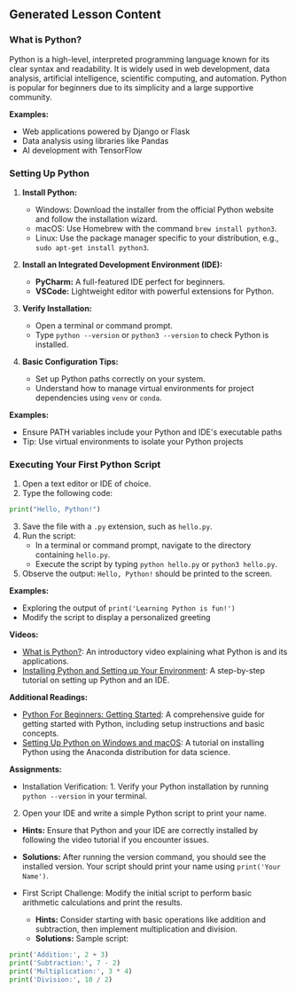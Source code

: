 

## Generated Lesson Content

### What is Python?

Python is a high-level, interpreted programming language known for its clear syntax and readability. It is widely used in web development, data analysis, artificial intelligence, scientific computing, and automation. Python is popular for beginners due to its simplicity and a large supportive community.

**Examples:**
- Web applications powered by Django or Flask
- Data analysis using libraries like Pandas
- AI development with TensorFlow

### Setting Up Python

1. **Install Python:**
   - Windows: Download the installer from the official Python website and follow the installation wizard.
   - macOS: Use Homebrew with the command `brew install python3`.
   - Linux: Use the package manager specific to your distribution, e.g., `sudo apt-get install python3`.

2. **Install an Integrated Development Environment (IDE):**
   - **PyCharm:** A full-featured IDE perfect for beginners.
   - **VSCode:** Lightweight editor with powerful extensions for Python.

3. **Verify Installation:**
   - Open a terminal or command prompt.
   - Type `python --version` or `python3 --version` to check Python is installed.

4. **Basic Configuration Tips:**
   - Set up Python paths correctly on your system.
   - Understand how to manage virtual environments for project dependencies using `venv` or `conda`.

**Examples:**
- Ensure PATH variables include your Python and IDE's executable paths
- Tip: Use virtual environments to isolate your Python projects

### Executing Your First Python Script

1. Open a text editor or IDE of choice.
2. Type the following code:
```python
print("Hello, Python!")
```
3. Save the file with a `.py` extension, such as `hello.py`.
4. Run the script:
   - In a terminal or command prompt, navigate to the directory containing `hello.py`.
   - Execute the script by typing `python hello.py` or `python3 hello.py`.
5. Observe the output: `Hello, Python!` should be printed to the screen.

**Examples:**
- Exploring the output of `print('Learning Python is fun!')`
- Modify the script to display a personalized greeting

**Videos:**
- [What is Python?](https://www.youtube.com/watch?v=rfscVS0vtbw): An introductory video explaining what Python is and its applications.
- [Installing Python and Setting up Your Environment](https://www.youtube.com/watch?v=YYXdXT2l-Gg): A step-by-step tutorial on setting up Python and an IDE.

**Additional Readings:**
- [Python For Beginners: Getting Started](https://realpython.com/python-beginners-guide/): A comprehensive guide for getting started with Python, including setup instructions and basic concepts.
- [Setting Up Python on Windows and macOS](https://www.datacamp.com/community/tutorials/installing-anaconda-windows): A tutorial on installing Python using the Anaconda distribution for data science.

**Assignments:**
- Installation Verification: 1. Verify your Python installation by running `python --version` in your terminal.
2. Open your IDE and write a simple Python script to print your name.
  - **Hints:** Ensure that Python and your IDE are correctly installed by following the video tutorial if you encounter issues.
  - **Solutions:** After running the version command, you should see the installed version. Your script should print your name using `print('Your Name')`.

- First Script Challenge: Modify the initial script to perform basic arithmetic calculations and print the results.
  - **Hints:** Consider starting with basic operations like addition and subtraction, then implement multiplication and division.
  - **Solutions:** Sample script:
```python
print('Addition:', 2 + 3)
print('Subtraction:', 7 - 2)
print('Multiplication:', 3 * 4)
print('Division:', 10 / 2)
```

